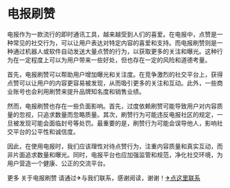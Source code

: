 # 电报刷赞

电报作为一款流行的即时通讯工具，越来越受到人们的喜爱。在电报中，点赞是一种常见的社交行为，可以让用户表达对特定内容的喜爱和支持。而电报刷赞则是一种通过机器人或软件自动发送大量点赞的行为，以获取更多的关注和曝光。这种行为在一定程度上可以为用户带来一些好处，但也存在一定的风险和道德考量。

首先，电报刷赞可以帮助用户增加曝光和关注度。在竞争激烈的社交平台上，获得点赞可以让用户的内容更容易被发现，从而吸引更多的关注和互动。此外，一些商业账号也会利用刷赞来提升品牌知名度和销售业绩。

然而，电报刷赞也存在一些负面影响。首先，过度依赖刷赞可能导致用户对内容质量的忽视，只追求数量而忽略质量。其次，刷赞行为可能违反电报社区的规定，一旦被发现可能会面临封号等处罚。最重要的是，刷赞行为可能会误导他人，影响社交平台的公平性和诚信度。

因此，在使用电报时，我们应该理性对待点赞行为，注重内容质量和真实互动，而非片面追求数量和曝光。同时，电报平台也应加强监管和规范，净化社交环境，为用户营造一个健康、公正的交流平台。

更多 关于电报刷赞 请通过✈与我们联系，感谢阅读，谢谢！[✈点这里联系](https://sms.k02.cc)